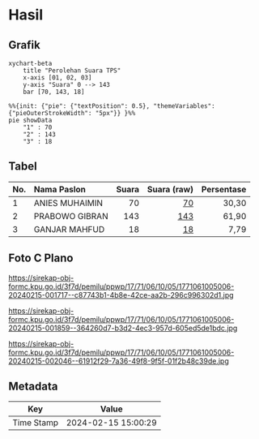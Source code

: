 # Hasil

## Grafik

```mermaid
xychart-beta
    title "Perolehan Suara TPS"
    x-axis [01, 02, 03]
    y-axis "Suara" 0 --> 143
    bar [70, 143, 18]
```

```mermaid
%%{init: {"pie": {"textPosition": 0.5}, "themeVariables": {"pieOuterStrokeWidth": "5px"}} }%%
pie showData
    "1" : 70
    "2" : 143
    "3" : 18
```

## Tabel

| No. | Nama Paslon    | Suara | Suara (raw) | Persentase |
|:--- |:-------------- | -----:| -----------:| ----------:|
| 1   | ANIES MUHAIMIN | 70    | [70][p-1]   | 30,30      |
| 2   | PRABOWO GIBRAN | 143   | [143][p-2]  | 61,90      |
| 3   | GANJAR MAHFUD  | 18    | [18][p-3]   | 7,79       |


[p-1]: https://github.com/gigit-pemilu/pemilu-2024-17-bengkulu/blob/main/pilpres/hitung-suara/sub/17-bengkulu/sub/71-kota-bengkulu/sub/06-ratu-agung/sub/1005-kebun-kenanga/sub/006-tps/sub/paslon-1.txt
[p-2]: https://github.com/gigit-pemilu/pemilu-2024-17-bengkulu/blob/main/pilpres/hitung-suara/sub/17-bengkulu/sub/71-kota-bengkulu/sub/06-ratu-agung/sub/1005-kebun-kenanga/sub/006-tps/sub/paslon-2.txt
[p-3]: https://github.com/gigit-pemilu/pemilu-2024-17-bengkulu/blob/main/pilpres/hitung-suara/sub/17-bengkulu/sub/71-kota-bengkulu/sub/06-ratu-agung/sub/1005-kebun-kenanga/sub/006-tps/sub/paslon-3.txt

## Foto C Plano

https://sirekap-obj-formc.kpu.go.id/3f7d/pemilu/ppwp/17/71/06/10/05/1771061005006-20240215-001717--c87743b1-4b8e-42ce-aa2b-296c996302d1.jpg

https://sirekap-obj-formc.kpu.go.id/3f7d/pemilu/ppwp/17/71/06/10/05/1771061005006-20240215-001859--364260d7-b3d2-4ec3-957d-605ed5de1bdc.jpg

https://sirekap-obj-formc.kpu.go.id/3f7d/pemilu/ppwp/17/71/06/10/05/1771061005006-20240215-002046--61912f29-7a36-49f8-9f5f-01f2b48c39de.jpg


## Metadata

| Key        | Value               |
| ---------- | ------------------- |
| Time Stamp | 2024-02-15 15:00:29 |



